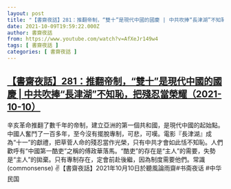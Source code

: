 ```yaml
---
layout: post
title: "【書齋夜話】281：推翻帝制，“雙十”是現代中國的國慶 | 中共吹捧“長津湖”不知恥，把殘忍當榮耀（2021-10-10）"
date: 2021-10-09T19:59:22.000Z
author: 書齋夜話
from: https://www.youtube.com/watch?v=AfXeJr149w4
tags: [ 書齋夜話 ]
categories: [ 書齋夜話 ]
---
```

<!--1633809562000-->
[【書齋夜話】281：推翻帝制，“雙十”是現代中國的國慶 | 中共吹捧“長津湖”不知恥，把殘忍當榮耀（2021-10-10）](https://www.youtube.com/watch?v=AfXeJr149w4)
------

<div>
辛亥革命推翻了數千年的帝制，建立亞洲的第一個共和國，是現代中國的起始點。中國人奮鬥了一百多年，至今沒有擺脫專制，可悲，可嘆。電影『長津湖』成為“十一”的獻禮，把草菅人命的殘忍當作光榮，只有中共才會如此恬不知恥。人們歡呼有“中國第一酷吏”之稱的傅政華落馬。“酷吏”的存在是“主人”的需要，失勢是“主人”的拋棄。只有專制存在，定會前赴後繼，因為制度需要他們。常識(commonsense) ✌【書齋夜話】2021年10月10日於聽風論雨齋#书斋夜话 #中华民国
</div>
